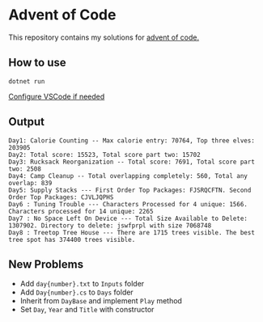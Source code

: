 # Advent of Code
This repository contains my solutions for [advent of code.](https://adventofcode.com)

## How to use
`dotnet run`

[Configure VSCode if needed](https://code.visualstudio.com/docs/languages/dotnet#_setting-up-vs-code-for-net-development)

## Output
```
Day1: Calorie Counting -- Max calorie entry: 70764, Top three elves: 203905
Day2: Total score: 15523, Total score part two: 15702
Day3: Rucksack Reorganization -- Total score: 7691, Total score part two: 2508
Day4: Camp Cleanup -- Total overlapping completely: 560, Total any overlap: 839
Day5: Supply Stacks --- First Order Top Packages: FJSRQCFTN. Second Order Top Packages: CJVLJQPHS
Day6 : Tuning Trouble --- Characters Processed for 4 unique: 1566. Characters processed for 14 unique: 2265
Day7 : No Space Left On Device --- Total Size Available to Delete: 1307902. Directory to delete: jswfprpl with size 7068748
Day8 : Treetop Tree House --- There are 1715 trees visible. The best tree spot has 374400 trees visible.
```

## New Problems
- Add `day{number}.txt` to `Inputs` folder
- Add `Day{number}.cs` to `Days` folder
- Inherit from `DayBase` and implement `Play` method
- Set `Day`, `Year` and `Title` with constructor